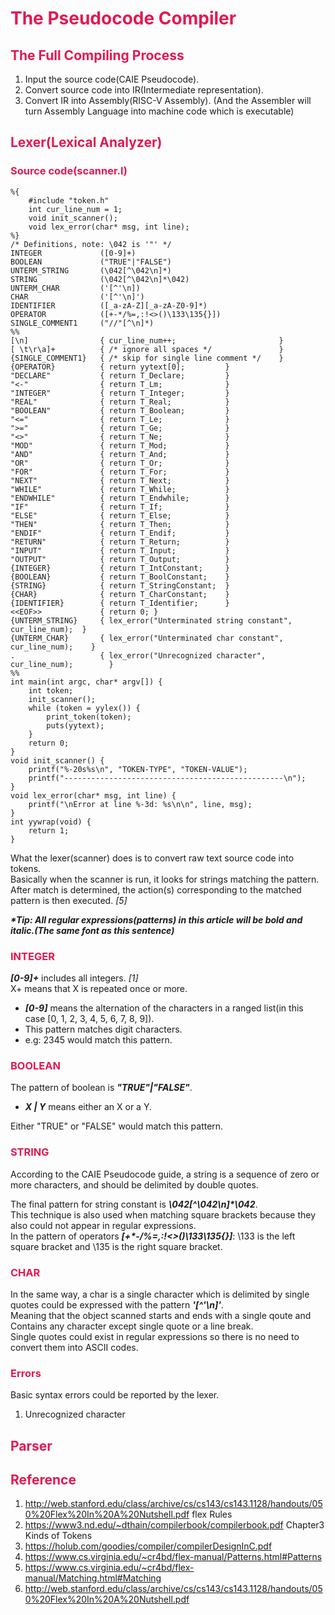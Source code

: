 <meta name="viewport" content="width=device-width, initial-scale=1">
<link rel="stylesheet" href="github-markdown.css">
<link href="https://cdn.bootcss.com/highlight.js/9.6.0/styles/atelier-lakeside-dark.min.css" rel="stylesheet"/>
<script src="https://cdn.bootcss.com/highlight.js/9.11.0/highlight.min.js"></script>
<script>hljs.initHighlightingOnLoad();</script>
<script src="https://cdn.bootcss.com/highlightjs-line-numbers.js/1.1.0/highlightjs-line-numbers.min.js"></script>
<script>hljs.initLineNumbersOnLoad();</script>

<style>
	h1, h2, h3{
		color: #E21951;
	}
</style>


# __The Pseudocode Compiler__

## The Full Compiling Process

1. Input the source code(CAIE Pseudocode).  
2. Convert source code into IR(Intermediate representation).  
3. Convert IR into Assembly(RISC-V Assembly).
(And the Assembler will turn Assembly Language into machine code which is executable)  

## Lexer(Lexical Analyzer)

### Source code(scanner.l)

```
%{
	#include "token.h"
	int cur_line_num = 1;
	void init_scanner();
	void lex_error(char* msg, int line);
%}
/* Definitions, note: \042 is '"' */
INTEGER             ([0-9]+)
BOOLEAN             ("TRUE"|"FALSE")
UNTERM_STRING       (\042[^\042\n]*)
STRING              (\042[^\042\n]*\042)
UNTERM_CHAR         ('[^'\n])
CHAR                ('[^'\n]')
IDENTIFIER          ([_a-zA-Z][_a-zA-Z0-9]*)
OPERATOR            ([+-*/%=,:!<>()\133\135{}])
SINGLE_COMMENT1     ("//"[^\n]*)
%%
[\n]                { cur_line_num++;                       }
[ \t\r\a]+          { /* ignore all spaces */               }
{SINGLE_COMMENT1}   { /* skip for single line comment */    }
{OPERATOR}          { return yytext[0];         }   
"DECLARE"           { return T_Declare;         }
"<-"                { return T_Lm;              }
"INTEGER"           { return T_Integer;         }
"REAL"              { return T_Real;            }
"BOOLEAN"           { return T_Boolean;         }
"<="                { return T_Le;              }
">="                { return T_Ge;              }
"<>"                { return T_Ne;              }
"MOD"               { return T_Mod;             }
"AND"               { return T_And;             }
"OR"                { return T_Or;              }
"FOR"               { return T_For;             }
"NEXT"              { return T_Next;            }
"WHILE"             { return T_While;           }
"ENDWHILE"          { return T_Endwhile;        }
"IF"                { return T_If;              }
"ELSE"              { return T_Else;            }
"THEN"              { return T_Then;            }
"ENDIF"             { return T_Endif;           }
"RETURN"            { return T_Return;          }
"INPUT"             { return T_Input;           }
"OUTPUT"            { return T_Output;          }
{INTEGER}           { return T_IntConstant;     }
{BOOLEAN}           { return T_BoolConstant;    }
{STRING}            { return T_StringConstant;  }
{CHAR}              { return T_CharConstant;    }
{IDENTIFIER}        { return T_Identifier;      }
<<EOF>>             { return 0; }
{UNTERM_STRING}     { lex_error("Unterminated string constant", cur_line_num);  }
{UNTERM_CHAR}       { lex_error("Unterminated char constant", cur_line_num);    }
.                   { lex_error("Unrecognized character", cur_line_num);        }
%%
int main(int argc, char* argv[]) {
	int token;
	init_scanner();
	while (token = yylex()) {
		print_token(token);
		puts(yytext);
	}
	return 0;
}
void init_scanner() {
	printf("%-20s%s\n", "TOKEN-TYPE", "TOKEN-VALUE");
	printf("-------------------------------------------------\n");
}
void lex_error(char* msg, int line) {
	printf("\nError at line %-3d: %s\n\n", line, msg);
}
int yywrap(void) {
	return 1;
}
```

What the lexer(scanner) does is to convert raw text source code into tokens.  
Basically when the scanner is run, it looks for strings matching the pattern. After match is determined, the action(s) corresponding to the matched pattern is then executed. *[5]*  

___*Tip: All regular expressions(patterns) in this article will be bold and italic.(The same font as this sentence)___

### INTEGER

___[0-9]+___ includes all integers. *[1]*  
X+ means that X is repeated once or more.  
- ___[0-9]___ means the alternation of the characters in a ranged list(in this case [0, 1, 2, 3, 4, 5, 6, 7, 8, 9]).  
- This pattern matches digit characters.  
- e.g: 2345 would match this pattern.

### BOOLEAN

The pattern of boolean is ___"TRUE"\|"FALSE"___.  
- ___X \| Y___ means either an X or a Y.  

Either "TRUE" or "FALSE" would match this pattern.


### STRING

According to the CAIE Pseudocode guide, a string is a sequence of zero or more characters, and should be delimited by double quotes.  

The final pattern for string constant is ___\042[^\042\n]*\042___.  
This technique is also used when matching square brackets because they also could not appear in regular expressions.  
In the pattern of operators ___[+*-/%=,:!<>()\133\135{}]___: \133 is the left square bracket and \135 is the right square bracket.  

### CHAR

In the same way, a char is a single character which is delimited by single quotes could be expressed with the pattern ___'[^'\n]'___.  
Meaning that the object scanned starts and ends with a single qoute and Contains any character except single quote or a line break.  
Single quotes could exist in regular expressions so there is no need to convert them into ASCII codes.  

### Errors

Basic syntax errors could be reported by the lexer.  
1. Unrecognized character 

## Parser

## Reference

1. http://web.stanford.edu/class/archive/cs/cs143/cs143.1128/handouts/050%20Flex%20In%20A%20Nutshell.pdf flex Rules  
2. https://www3.nd.edu/~dthain/compilerbook/compilerbook.pdf Chapter3 Kinds of Tokens  
3. https://holub.com/goodies/compiler/compilerDesignInC.pdf  
4. https://www.cs.virginia.edu/~cr4bd/flex-manual/Patterns.html#Patterns
5. https://www.cs.virginia.edu/~cr4bd/flex-manual/Matching.html#Matching
6. http://web.stanford.edu/class/archive/cs/cs143/cs143.1128/handouts/050%20Flex%20In%20A%20Nutshell.pdf 
